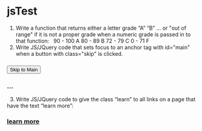 # jsTest

1. Write a function that returns either a letter grade “A” “B” … or "out of range" if it is not a proper grade when a numeric grade is passed in to that function:
 
90 - 100 A
80 - 89 B
72 - 79 C
0 - 71 F
 
2. Write JS/JQuery code that sets focus to an anchor tag with id="main" when a button with class="skip" is clicked.
 
### <button class=”skip”>Skip to Main</button>
### <a id=”main”>...</a>
 
3. Write JS/JQuery code to give the class “learn” to all links on a page that have the text “learn more”:
 
### <a href=”....”>learn more</a>